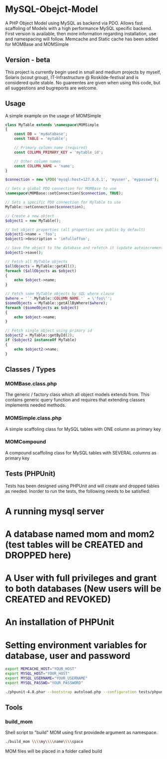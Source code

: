 # MySQL-Obejct-Model

A PHP Object Model using MySQL as backend via PDO. Allows fast scaffoling of Models with a high performance MySQL specific backend.
First version is available, then more information regarding installation, use and namespacing will follow.
Memcache and Static cache has been added for MOMBase and MOMSimple

## Version - beta
This project is currently begin used in small and medium projects by myself, Solaris (scout group), IT-Infrastructure @ Roskilde-festival and is considered quite stable.
No guareentes are given when using this code, but all suggestions and bugreports are welcome.

## Usage
A simple example on the usage of MOMSimple
```php
class MyTable extends \namespace\MOMSimple
{
	const DB = 'mydatabase';
	const TABLE = 'mytable';

	// Primary column name (required)
	const COLUMN_PRIMARY_KEY = 'mytable_id';

	// Other column names
	const COLUMN_NAME = 'name';
}

$connection = new \PDO('mysql:host=127.0.0.1', 'myuser', 'mypasswd');

// Sets a global PDO connection for MOMBase to use
\namespace\MOMBase::setConnection($connection, TRUE);

// Sets a specific PDO connection for MyTable to use
MyTable::setConnection($connection);

// Create a new object
$object1 = new MyTable();

// Set object properties (all properties are public by default)
$object1->name = 'foo';
$object1->description = 'imfulloffoo';

// Save the object to the database and refetch it (update autoincrements, timestamps and other default values
$object1->save();

// Fetch all MyTable objects
$allObjects = MyTable::getAll();
foreach ($allObjects as $object)
{
	echo $object->name;
}

// Fetch some MyTable objects by SQL where clause
$where = '`'.MyTable::COLUMN_NAME.'` = \'foo\'';
$someObjects = MyTable::getAllByWhere($where);
foreach ($someObjects as $object)
{
	echo $object->name;
}

// Fetch single object using primary id
$object2 = MyTable::getById(2);
if ($object2 instanceOf MyTable)
{
	echo $object2->name;
}
```

## Classes / Types

### MOMBase.class.php
The generic / factory class which all object models extends from. This contains generic query function and requires that extending classes implements needed methods.

### MOMSimple.class.php
A simple scaffoling class for MySQL tables with ONE column as primary key

### MOMCompound
A compound scaffoling class for MySQL tables with SEVERAL columns as primary key

## Tests (PHPUnit)
Tests has been designed using PHPUnit and will create and dropped tables as needed. 
Inorder to run the tests, the following needs to be satisfied:

# A running mysql server
# A database named mom and mom2 (test tables will be CREATED and DROPPED here)
# A User with full privileges and grant to both databases (New users will be CREATED and REVOKED)
# An installation of PHPUnit
# Setting environment variables for database, user and password


```sh
export MEMCACHE_HOST="YOUR_HOST"
export MYSQL_HOST="YOUR_HOST"
export MYSQL_USERNAME="YOUR_USERNAME"
export MYSQL_PASSWD="YOUR_PASSWORD"

./phpunit-4.8.phar --bootstrap autoload.php --configuration tests/phpunit.xml --colors -v --debug
```

## Tools 
### build_mom 
Shell script to "build" MOM using first providede argument as namespace.
```sh
./build_mom \\\\my\\\\name\\\\space
```
MOM files will be placed in a folder called build
